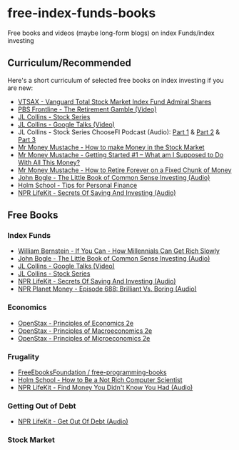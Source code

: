 # free-index-funds-books
Free books and videos (maybe long-form blogs) on index Funds/index investing


## Curriculum/Recommended
Here's a short curriculum of selected free books on index investing if you are new:
* [VTSAX - Vanguard Total Stock Market Index Fund Admiral Shares](https://investor.vanguard.com/mutual-funds/profile/vtsax)
* [PBS Frontline - The Retirement Gamble (Video)](https://www.pbs.org/video/frontline-retirement-gamble/)
* [JL Collins - Stock Series](https://jlcollinsnh.com/stock-series/)
* [JL Collins - Google Talks (Video)](https://www.youtube.com/watch?v=T71ibcZAX3I)
* JL Collins - Stock Series ChooseFI Podcast (Audio): [Part 1](https://www.youtube.com/watch?v=MptrorLhEsc) & [Part 2](https://www.youtube.com/watch?v=ChWVSp0kruA) & [Part 3](https://www.youtube.com/watch?v=U6GANibNq_s)
* [Mr Money Mustache - How to make Money in the Stock Market](https://www.mrmoneymustache.com/2011/05/18/how-to-make-money-in-the-stock-market/)
* [Mr Money Mustache - Getting Started #1 – What am I Supposed to Do With All This Money?](https://www.mrmoneymustache.com/2011/04/10/post-4-what-am-i-supposed-to-do-with-all-this-money/)
* [Mr Money Mustache - How to Retire Forever on a Fixed Chunk of Money](https://www.mrmoneymustache.com/2018/11/29/how-to-retire-forever-on-a-fixed-chunk-of-money/)
* [John Bogle - The Little Book of Common Sense Investing (Audio)](https://www.youtube.com/watch?v=TNvbBvzelCY)
* [Holm School - Tips for Personal Finance](https://holm.school/tips-for-personal-finance/)
* [NPR LifeKit - Secrets Of Saving And Investing (Audio)](https://www.npr.org/podcasts/510330/secrets-of-saving-and-investing)


## Free Books

### Index Funds
* [William Bernstein - If You Can - How Millennials Can Get Rich Slowly](https://www.etf.com/docs/IfYouCan.pdf)
* [John Bogle - The Little Book of Common Sense Investing (Audio)](https://www.youtube.com/watch?v=TNvbBvzelCY)
* [JL Collins - Google Talks (Video)](https://www.youtube.com/watch?v=T71ibcZAX3I)
* [JL Collins - Stock Series](https://jlcollinsnh.com/stock-series/)
* [NPR LifeKit - Secrets Of Saving And Investing (Audio)](https://www.npr.org/podcasts/510330/secrets-of-saving-and-investing)
* [NPR Planet Money - Episode 688: Brilliant Vs. Boring (Audio)](https://www.npr.org/sections/money/2019/01/23/688018907/episode-688-brilliant-vs-boring)

### Economics
* [OpenStax - Principles of Economics 2e](https://openstax.org/details/books/principles-economics-2e)
* [OpenStax - Principles of Macroeconomics 2e](https://openstax.org/details/books/principles-macroeconomics-2e)
* [OpenStax - Principles of Microeconomics 2e](https://openstax.org/details/books/principles-microeconomics-2e)

### Frugality
* [FreeEbooksFoundation / free-programming-books](https://github.com/EbookFoundation/free-programming-books/blob/master/free-programming-books.md)
* [Holm School - How to Be a Not Rich Computer Scientist](https://holm.school/about/)
* [NPR LifeKit - Find Money You Didn't Know You Had (Audio)](https://www.npr.org/podcasts/510331/find-money-you-didnt-know-you-had)

### Getting Out of Debt
* [NPR LifeKit - Get Out Of Debt (Audio)](https://www.npr.org/podcasts/510335/get-out-of-debt)

### Stock Market

